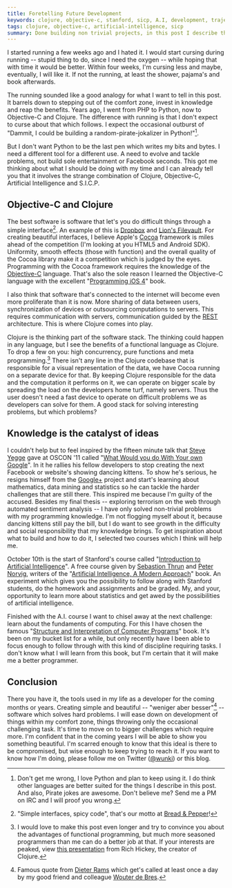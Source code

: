 ```yaml
---
title: Foretelling Future Development
keywords: clojure, objective-c, stanford, sicp, A.I, development, trajectory
tags: clojure, objective-c, artificial-intelligence, sicp
summary: Done building non trivial projects, in this post I describe the steps I'm going to take to be able to build beautiful software that does difficult things. I can already tell you that it involves Objective-C, Clojure, Artificial Intelligence and S.I.C.P.
---
```


I started running a few weeks ago and I hated it. I would start cursing during running -- stupid thing to do, since I need the oxygen -- while hoping that with time it would be better. Within four weeks, I'm cursing less and maybe, eventually, I will like it. If not the running, at least the shower, pajama's and book afterwards.

The running sounded like a good analogy for what I want to tell in this post. It barrels down to stepping out of the comfort zone, invest in knowledge and reap the benefits. Years ago, I went from PHP to Python, now to Objective-C and Clojure. The difference with running is that I don't expect to curse about that which follows. I expect the occasional outburst of "Dammit, I could be building a random-pirate-jokalizer in Python!"[^1].

But I don't want Python to be the last pen which writes my bits and bytes. I need a different tool for a different use. A need to evolve and tackle problems, not build sole entertainment or Facebook seconds. This got me thinking about what I should be doing with my time and I can already tell you that it involves the strange combination of Clojure, Objective-C, Artificial Intelligence and S.I.C.P.

[^1]: Don't get me wrong, I love Python and plan to keep using it. I do think other languages are better suited for the things I describe in this post. And also, Pirate jokes are awesome. Don't believe me? Send me a PM on IRC and I will proof you wrong.

## Objective-C and Clojure

The best software is software that let's you do difficult things through a
simple interface[^2]. An example of this is [Dropbox] and
[Lion's Filevault]. For creating beautiful interfaces, I believe Apple's
[Cocoa] framework is miles ahead of the competition (I'm looking at you HTML5
and Android SDK). Uniformity, smooth effects (those with function) and the
overall quality of the Cocoa library make it a competition which is judged by
the eyes. Programming with the Cocoa framework requires the knowledge of the
[Objective-C] language. That's also the sole reason I learned the Objective-C
language with the excellent "[Programming iOS 4]" book.

I also think that software that's connected to the internet will become even
more proliferate than it is now. More sharing of data between users,
synchronization of devices or outsourcing computations to servers. This
requires communication with servers, communication guided by the [REST]
architecture. This is where Clojure comes into play.

Clojure is the thinking part of the software stack. The thinking could happen
in any language, but I see the benefits of a functional language as
Clojure. To drop a few on you: high concurrency, pure functions and meta
programming.[^3] There isn't any line in the Clojure codebase that is
responsible for a visual representation of the data, we have Cocoa running on
a separate device for that. By keeping Clojure responsible for the data and
the computation it performs on it, we can operate on bigger scale by spreading
the load on the developers home turf, namely servers. Thus the user doesn't
need a fast device to operate on difficult problems we as developers can solve
for them. A good stack for solving interesting problems, but which problems?

[^2]: "Simple interfaces, spicy code", that's our motto at [Bread & Pepper]!

[^3]: I would love to make this post even longer and try to convince you about
the advantages of functional programming, but much more seasoned programmers
than me can do a better job at that. If your interests are peaked, view
[this presentation] from Rich Hickey, the creator of Clojure.

## Knowledge is the catalyst of ideas

I couldn't help but to feel inspired by the fifteen minute talk that
[Steve Yegge] gave at OSCON '11 called
"[What Would you do With Your own Google]". In it he rallies his fellow
developers to stop creating the next Facebook or website's showing dancing
kittens. To show he's serious, he resigns himself from the [Google+] project
and start's learning about mathematics, data mining and statistics so he can
tackle the harder challenges that are still there. This inspired me because
I'm guilty of the accused. Besides my final thesis -- exploring terrorism on
the web through automated sentiment analysis -- I have only solved non-trivial
problems with my programming knowledge. I'm not flogging myself about it,
because dancing kittens still pay the bill, but I do want to see growth in the
difficulty and social responsibility that my knowledge brings. To get
inspiration about what to build and how to do it, I selected two courses which
I think will help me.

October 10th is the start of Stanford's course called
"[Introduction to Artificial Intelligence]". A free course given by
[Sebastion Thrun] and [Peter Norvig], writers of the
"[Artificial Intelligence, A Modern Approach]" book. An experiment which gives
you the possibility to follow along with Stanford students, do the homework
and assignments and be graded. My, and your, opportunity to learn more about
statistics and get awed by the possibilities of artificial intelligence.

Finished with the A.I. course I want to chisel away at the next challenge:
learn about the fundaments of computing. For this I have chosen the famous
"[Structure and Interpretation of Computer Programs]" book. It's been on my
bucket list for a while, but only recently have I been able to focus enough to
follow through with this kind of discipline requiring tasks. I don't know what
I will learn from this book, but I'm certain that it will make me a better
programmer.

## Conclusion

There you have it, the tools used in my life as a developer for the coming
months or years. Creating simple and beautiful -- "weniger aber besser"[^4] --
software which solves hard problems. I will ease down on development of things
within my comfort zone, things throwing only the occasional challenging
task. It's time to move on to bigger challenges which require more. I'm
confident that in the coming years I will be able to show you something
beautiful. I'm scarred enough to know that this ideal is there to be
compromised, but wise enough to keep trying to reach it. If you want to know
how I'm doing, please follow me on Twitter ([@wunki]) or this blog.

[^4]: Famous quote from [Dieter Rams] which get's called at least once a day by my good friend and colleague [Wouter de Bres].

[Bread & Pepper]: http://www.breadandpepper.com "Homepage of Bread & Pepper"
[Dropbox]: http://www.dropbox.com "Dropbox's Homepage"
[Lion's Filevault]: http://reviews.cnet.com/8301-13727_7-20081045-263/about-filevault-2-in-os-x-10.7-lion/ "CNET explains Filevault 2"
[Cocoa]: https://secure.wikimedia.org/wikipedia/en/wiki/Cocoa_%28API%29 "Wikipedia article of Cocoa"
[Objective-C]: http://developer.apple.com/library/mac/#documentation/Cocoa/Conceptual/ObjectiveC/Introduction/introObjectiveC.html "Introduction to Objective-C by Apple"
[Programming iOS 4]: http://www.amazon.com/dp/1449388434/?tag=wunki-20 "Programming iOS 4 on Amazon."
[Steve Yegge]: http://steve-yegge.blogspot.com/ "Steve Yegge's Blog"
[REST]: https://secure.wikimedia.org/wikipedia/en/wiki/Representational_State_Transfer "Wikipedia page explaining REST"
[this presentation]:
http://wiki.jvmlangsummit.com/images/a/ab/HickeyJVMSummit2009.pdf "PDF Slides of Rich Hickey's talk about Clojure"
[What would you do with your own Google]: http://www.youtube.com/watch?v=vKmQW_Nkfk8 "Video of the presentation at Youtube"
[Google+]: https://plus.google.com/ "Google+ homepage"
[Introduction to Artificial Intelligence]: http://www.ai-class.com/ "Homepage of the free course"
[Sebastion Thrun]: https://secure.wikimedia.org/wikipedia/en/wiki/Sebastian_Thrun "Wikipedia article about Sebastion Thrun"
[Peter Norvig]: https://secure.wikimedia.org/wikipedia/en/wiki/Peter_Norvig "Wikipedia article about Peter Norvig"
[Artificial Intelligence, A Modern Approach]: http://www.amazon.com/dp/0136042597/?tag=wunki-20 "Amazon page of the third edition"
[Structure and Interpretation of Computer Programs]: http://www.amazon.com/dp/0070004846/?tag=wunki-20 "Amazon page of the second edition"
[follow me]: http://twitter.com/#!/wunki_ "My Twitter account" 
[@wunki]: http://twitter.com/#!/wunki "My Twitter account"
[Dieter Rams]: https://secure.wikimedia.org/wikipedia/en/wiki/Dieter_Rams "Wikipedia article about Dieter Rams"
[Wouter de Bres]: http://wdeb.nl "Homepage of Wouter de Bres"
[Twitter]: http://twitter.com/#!/wunki_ "My Twitter account"

